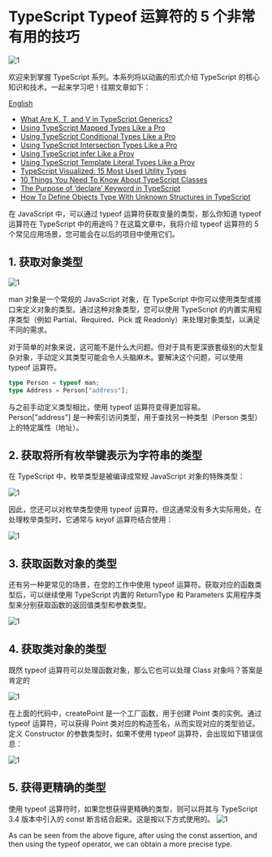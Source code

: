 <!--
 * @Author: maxueming maxueming@kuaishou.com
 * @Date: 2023-08-16 17:22:20
 * @LastEditors: maxueming maxueming@kuaishou.com
 * @LastEditTime: 2023-09-20 11:12:37
 * @FilePath: /You-Don-t-Know-TS/vuepress/docs/theme-reco/article-1.md
 * @Description: 这是默认设置,请设置`customMade`, 打开koroFileHeader查看配置 进行设置: https://github.com/OBKoro1/koro1FileHeader/wiki/%E9%85%8D%E7%BD%AE
-->

# TypeScript Typeof 运算符的 5 个非常有用的技巧

![1](../assets/article/6-0.webp)

欢迎来到掌握 TypeScript 系列。本系列将以动画的形式介绍 TypeScript 的核心知识和技术。一起来学习吧！往期文章如下：

[English](./article-6-en.md)

- [What Are K, T, and V in TypeScript Generics?](article-1-en.md)
- [Using TypeScript Mapped Types Like a Pro](article-1-en.md)
- [Using TypeScript Conditional Types Like a Pro](article-1-en.md)
- [Using TypeScript Intersection Types Like a Pro](article-1-en.md)
- [Using TypeScript infer Like a Prov](article-1-en.md)
- [Using TypeScript Template Literal Types Like a Prov](article-1-en.md)
- [TypeScript Visualized: 15 Most Used Utility Types](./Advanced-2.md)
- [10 Things You Need To Know About TypeScript Classes](article-1-en.md)
- [The Purpose of ‘declare’ Keyword in TypeScript](article-1-en.md)
- [How To Define Objects Type With Unknown Structures in TypeScript](article-1-en.md)

在 JavaScript 中，可以通过 typeof 运算符获取变量的类型，那么你知道 typeof 运算符在 TypeScript 中的用途吗？在这篇文章中，我将介绍 typeof 运算符的 5 个常见应用场景，您可能会在以后的项目中使用它们。

## 1. 获取对象类型

![1](../assets/article/6-1.webp)

man 对象是一个常规的 JavaScript 对象，在 TypeScript 中你可以使用类型或接口来定义对象的类型。通过这种对象类型，您可以使用 TypeScript 的内置实用程序类型（例如 Partial、Required、Pick 或 Readonly）来处理对象类型，以满足不同的需求。

对于简单的对象来说，这可能不是什么大问题。但对于具有更深嵌套级别的大型复杂对象，手动定义其类型可能会令人头脑麻木。要解决这个问题，可以使用 typeof 运算符。

```typescript
type Person = typeof man;
type Address = Person["address"];
```

与之前手动定义类型相比，使用 typeof 运算符变得更加容易。 Person["address"] 是一种索引访问类型，用于查找另一种类型（Person 类型）上的特定属性（地址）。

## 2. 获取将所有枚举键表示为字符串的类型

在 TypeScript 中，枚举类型是被编译成常规 JavaScript 对象的特殊类型：

![1](../assets/article/6-2.webp)

因此，您还可以对枚举类型使用 typeof 运算符。但这通常没有多大实际用处，在处理枚举类型时，它通常与 keyof 运算符结合使用：

![1](../assets/article/6-3.webp)

## 3. 获取函数对象的类型

还有另一种更常见的场景，在您的工作中使用 typeof 运算符。获取对应的函数类型后，可以继续使用 TypeScript 内置的 ReturnType 和 Parameters 实用程序类型来分别获取函数的返回值类型和参数类型。

![1](../assets/article/6-4.webp)

## 4. 获取类对象的类型

既然 typeof 运算符可以处理函数对象，那么它也可以处理 Class 对象吗？答案是肯定的

![1](../assets/article/6-4.webp)

在上面的代码中，createPoint 是一个工厂函数，用于创建 Point 类的实例。通过 typeof 运算符，可以获得 Point 类对应的构造签名，从而实现对应的类型验证。定义 Constructor 的参数类型时，如果不使用 typeof 运算符，会出现如下错误信息：

![1](../assets/article/6-5.webp)

## 5. 获得更精确的类型

使用 typeof 运算符时，如果您想获得更精确的类型，则可以将其与 TypeScript 3.4 版本中引入的 const 断言结合起来。这是按以下方式使用的。
![1](../assets/article/6-6.webp)

As can be seen from the above figure, after using the const assertion, and then using the typeof operator, we can obtain a more precise type.
